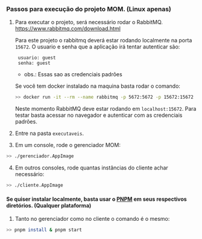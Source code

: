 ### Passos para execução do projeto MOM. (Linux apenas)

1. Para executar o projeto, será necessário rodar o RabbitMQ.
   https://www.rabbitmq.com/download.html

    Para este projeto o rabbitmq deverá estar rodando localmente na porta `15672`.
    O usuario e senha que a aplicação irá tentar autenticar são:

        usuario: guest 
        senha: guest
    - obs.: Essas sao as credenciais padrões

    Se você tem docker instalado na maquina basta rodar o comando:
    ```bash
    >> docker run -it --rm --name rabbitmq -p 5672:5672 -p 15672:15672 rabbitmq:3.12-management
    ```
   Neste momento RabbitMQ deve estar rodando em `localhost:15672`. Para testar basta acessar no navegador e autenticar com as credenciais padrões.


2. Entre na pasta `executaveis`.

3. Em um console, rode o gerenciador MOM:
```bash
>> ./gerenciador.AppImage
```

4. Em outros consoles, rode quantas instâncias do cliente achar necessário:
```bash
>> ./cliente.AppImage
```

#### Se quiser instalar localmente, basta usar o [PNPM](https://pnpm.io/pt/) em seus respectivos diretórios. (Qualquer plataforma)

1. Tanto no gerenciador como no cliente o comando é o mesmo:
```bash
>> pnpm install & pnpm start
```
